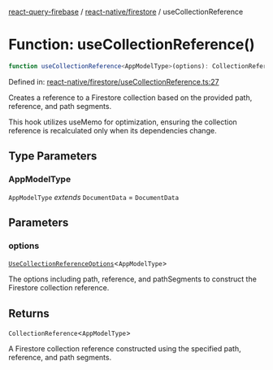 [react-query-firebase](../../../modules.md) / [react-native/firestore](../index.md) / useCollectionReference

# Function: useCollectionReference()

```ts
function useCollectionReference<AppModelType>(options): CollectionReference<AppModelType>
```

Defined in: [react-native/firestore/useCollectionReference.ts:27](https://github.com/vpishuk/react-query-firebase/blob/10e2945f75363a784c3dfc0e90b9f7a489dcc848/react-native/firestore/useCollectionReference.ts#L27)

Creates a reference to a Firestore collection based on the provided path, reference, and path segments.

This hook utilizes useMemo for optimization, ensuring the collection reference is recalculated only when its dependencies change.

## Type Parameters

### AppModelType

`AppModelType` *extends* `DocumentData` = `DocumentData`

## Parameters

### options

[`UseCollectionReferenceOptions`](../type-aliases/UseCollectionReferenceOptions.md)\<`AppModelType`\>

The options including path, reference, and pathSegments to construct the Firestore collection reference.

## Returns

`CollectionReference`\<`AppModelType`\>

A Firestore collection reference constructed using the specified path, reference, and path segments.
